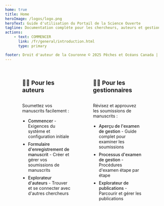```yaml
---
home: true
title: Home
heroImage: /logos/logo.png
heroText: Guide d'utilisation du Portail de la Science Ouverte
tagline: Documentation complète pour les chercheurs, auteurs et gestionnaires
actions:
    - text: COMMENCER
      link: /fr/general/introduction.html
      type: primary

footer: Droit d'auteur de la Couronne © 2025 Pêches et Océans Canada | Sous licence du gouvernement ouvert – Canada
---
```


<div class="custom-cards">
  <div class="card">
    <h3>👩‍🔬 Pour les auteurs</h3>
    <p>Soumettez vos manuscrits facilement :</p>
    <ul>
      <li><router-link to="/fr/general/getting-started.html">Commencer</router-link> - Exigences du système et configuration initiale</li>
      <li><router-link to="/fr/publication-process/manuscript-record-form.html">Formulaire d'enregistrement de manuscrit</router-link> - Créer et gérer vos soumissions de manuscrits</li>
      <li><router-link to="/fr/features/author-explorer.html">Explorateur d'auteurs</router-link> - Trouver et se connecter avec d'autres chercheurs</li>
    </ul>
  </div>

  <div class="card">
    <h3>👨‍💼 Pour les gestionnaires</h3>
    <p>Révisez et approuvez les soumissions de manuscrits :</p>
    <ul>
      <li><router-link to="/fr/publication-process/management-review-overview.html">Aperçu de l'examen de gestion</router-link> - Guide complet pour examiner les soumissions</li>
      <li><router-link to="/fr/publication-process/management-review-process.html">Processus d'examen de gestion</router-link> - Procédures d'examen étape par étape</li>
      <li><router-link to="/fr/features/publication-explorer.html">Explorateur de publications</router-link> - Parcourir et gérer les publications</li>
    </ul>
  </div>

</div>

<style>
.custom-cards {
  display: grid;
  grid-template-columns: repeat(2, 1fr);
  gap: 2rem;
  margin: 2rem 0;
  padding: 0 2rem;
  max-width: 1200px;
  margin: 2rem auto;
}

.card {
  background: var(--c-bg-light);
  border: 1px solid var(--c-border);
  border-radius: 8px;
  padding: 1.5rem;
  transition: box-shadow 0.2s ease;
  display: flex;
  flex-direction: column;
  height: 100%;
}

.card:hover {
  box-shadow: 0 4px 12px rgba(0, 0, 0, 0.1);
}

.card h3 {
  margin-top: 0;
  margin-bottom: 1rem;
  color: var(--c-text);
  border-bottom: none;
  font-size: 1.2rem;
  min-height: 2.5rem;
  display: flex;
  align-items: center;
}

.card p {
  color: var(--c-text-light);
  margin-bottom: 1rem;
}

.card ul {
  margin: 0;
  padding-left: 1.2rem;
}

.card li {
  margin-bottom: 0.5rem;
}

.card a,
.card router-link {
  color: var(--c-brand);
  text-decoration: none;
  font-weight: 500;
}

.card a:hover,
.card router-link:hover {
  text-decoration: underline;
  color: var(--c-brand-light);
}

/* Better link colors for dark mode */
@media (prefers-color-scheme: dark) {
  .card a,
  .card router-link {
    color: #4fc08d;
  }

  .card a:hover,
  .card router-link:hover {
    color: #6bd4a8;
  }
}

@media (max-width: 1024px) {
  .custom-cards {
    grid-template-columns: repeat(2, 1fr);
    gap: 1.5rem;
  }
}

@media (max-width: 768px) {
  .custom-cards {
    grid-template-columns: 1fr;
    padding: 0 1rem;
    gap: 1rem;
  }
}
</style>